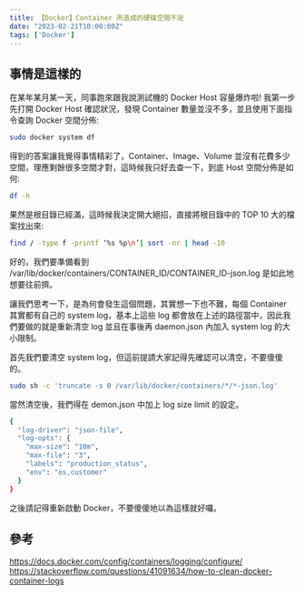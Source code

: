 ```yaml
---
title: 【Docker】Container 所造成的硬碟空間不足
date: "2023-02-21T10:00:00Z"
tags: ['Docker']
---
```


## 事情是這樣的
在某年某月某一天，同事跑來跟我說測試機的 Docker Host 容量爆炸啦! 我第一步先打開 Docker Host 確認狀況，發現 Container 數量並沒不多，並且使用下面指令查詢 Docker 空間分佈:

```bash
sudo docker system df
```

得到的答案讓我覺得事情精彩了，Container、Image、Volume 並沒有花費多少空間，理應剩餘很多空間才對，這時候我只好去查一下，到底 Host 空間分佈是如何:

```bash
df -h
```

果然是根目錄已經滿，這時候我決定開大絕招，直接將根目錄中的 TOP 10 大的檔案找出來:

```bash
find / -type f -printf ‘%s %p\n’| sort -nr | head -10
```

好的，我們要準備看到 /var/lib/docker/containers/CONTAINER_ID/CONTAINER_ID-json.log 是如此地想要往前擠。

讓我們思考一下，是為何會發生這個問題，其實想一下也不難，每個 Container 其實都有自己的 system log，基本上這些 log 都會放在上述的路徑當中，因此我們要做的就是重新清空 log 並且在事後再 daemon.json 內加入 system log 的大小限制。

首先我們要清空 system log，但這前提請大家記得先確認可以清空，不要傻傻的。

```bash
sudo sh -c 'truncate -s 0 /var/lib/docker/containers/*/*-json.log'
```

當然清空後，我們得在 demon.json 中加上 log size limit 的設定。

```bash
{
  "log-driver": "json-file",
  "log-opts": {
    "max-size": "10m",
    "max-file": "3",
    "labels": "production_status",
    "env": "os,customer"
  }
}
```

之後請記得重新啟動 Docker，不要傻傻地以為這樣就好囉。

## 參考
https://docs.docker.com/config/containers/logging/configure/
https://stackoverflow.com/questions/41091634/how-to-clean-docker-container-logs